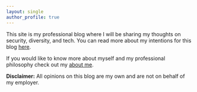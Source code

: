 ```yaml
---
layout: single
author_profile: true
---
```


This site is my professional blog where I will be sharing my thoughts on security, diversity, and tech. You can read more about my intentions for this blog [here](/introduction/time-to-work/).

If you would like to know more about myself and my professional philosophy check out my [about me](/about/).

**Disclaimer:** All opinions on this blog are my own and are not on behalf of my employer. 